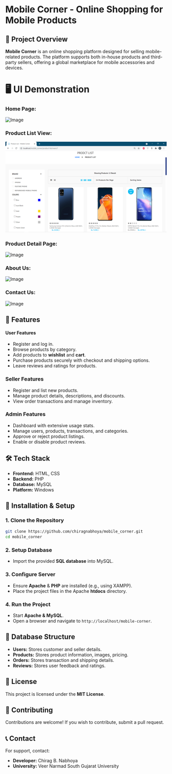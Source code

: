 # Mobile Corner - Online Shopping for Mobile Products

## 📌 Project Overview
**Mobile Corner** is an online shopping platform designed for selling mobile-related products. The platform supports both in-house products and third-party sellers, offering a global marketplace for mobile accessories and devices.

# 🖥️ UI Demonstration
### Home Page:
![Image](https://github.com/user-attachments/assets/f44f0747-4124-46e3-92d4-fb7393d445e6)

### Product List View:
![Image](https://raw.githubusercontent.com/chiragnabhoya/mobile_corner/refs/heads/main/image.png)

### Product Detail Page:
![Image](https://github.com/user-attachments/assets/d051702e-06e3-421f-9343-e6de7cc746c9)

### About Us:
![Image](https://github.com/user-attachments/assets/31ed62d9-29a5-4522-888b-5db273c92332)

### Contact Us:
![Image](https://github.com/user-attachments/assets/ab83424a-36e1-443e-bb73-fc7f58231a46)

## 🚀 Features
#### User Features
- Register and log in.
- Browse products by category.
- Add products to **wishlist** and **cart**.
- Purchase products securely with checkout and shipping options.
- Leave reviews and ratings for products.

### Seller Features
- Register and list new products.
- Manage product details, descriptions, and discounts.
- View order transactions and manage inventory.

### Admin Features
- Dashboard with extensive usage stats.
- Manage users, products, transactions, and categories.
- Approve or reject product listings.
- Enable or disable product reviews.

## 🛠 Tech Stack
- **Frontend:** HTML, CSS
- **Backend:** PHP
- **Database:** MySQL
- **Platform:** Windows

## 🔧 Installation & Setup
### 1. Clone the Repository
```bash
git clone https://github.com/chiragnabhoya/mobile_corner.git
cd mobile_corner
```

### 2. Setup Database
- Import the provided **SQL database** into MySQL.

### 3. Configure Server
- Ensure **Apache** & **PHP** are installed (e.g., using XAMPP).
- Place the project files in the Apache **htdocs** directory.

### 4. Run the Project
- Start **Apache & MySQL**.
- Open a browser and navigate to `http://localhost/mobile-corner`.

## 📄 Database Structure
- **Users:** Stores customer and seller details.
- **Products:** Stores product information, images, pricing.
- **Orders:** Stores transaction and shipping details.
- **Reviews:** Stores user feedback and ratings.

## 📜 License
This project is licensed under the **MIT License**.

## 🤝 Contributing
Contributions are welcome! If you wish to contribute, submit a pull request.

## 📞 Contact
For support, contact:
- **Developer:** Chirag B. Nabhoya
- **University:** Veer Narmad South Gujarat University
